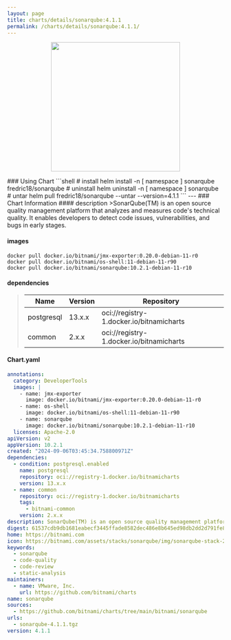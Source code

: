 ```yaml
---
layout: page
title: charts/details/sonarqube:4.1.1
permalink: /charts/details/sonarqube:4.1.1/
---
```

<p align="center">
    <img src="https://bitnami.com/assets/stacks/sonarqube/img/sonarqube-stack-220x234.png" width="300px" height="300px">
</p>
### Using Chart
```shell
# install
helm install -n [ namespace ] sonarqube fredric18/sonarqube
# uninstall
helm uninstall -n [ namespace ] sonarqube
# untar
helm pull fredric18/sonarqube --untar --version=4.1.1
```
---
### Chart Information
#### description
>SonarQube(TM) is an open source quality management platform that analyzes and measures code's technical quality. It enables developers to detect code issues, vulnerabilities, and bugs in early stages.
   
#### images
```shell
docker pull docker.io/bitnami/jmx-exporter:0.20.0-debian-11-r0
docker pull docker.io/bitnami/os-shell:11-debian-11-r90
docker pull docker.io/bitnami/sonarqube:10.2.1-debian-11-r10
```
   
#### dependencies
>Name | Version | Repository
>---|---|---
>postgresql | 13.x.x | oci://registry-1.docker.io/bitnamicharts
>common | 2.x.x | oci://registry-1.docker.io/bitnamicharts
   
#### Chart.yaml
```yaml
annotations:
  category: DeveloperTools
  images: |
    - name: jmx-exporter
      image: docker.io/bitnami/jmx-exporter:0.20.0-debian-11-r0
    - name: os-shell
      image: docker.io/bitnami/os-shell:11-debian-11-r90
    - name: sonarqube
      image: docker.io/bitnami/sonarqube:10.2.1-debian-11-r10
  licenses: Apache-2.0
apiVersion: v2
appVersion: 10.2.1
created: "2024-09-06T03:45:34.758800971Z"
dependencies:
  - condition: postgresql.enabled
    name: postgresql
    repository: oci://registry-1.docker.io/bitnamicharts
    version: 13.x.x
  - name: common
    repository: oci://registry-1.docker.io/bitnamicharts
    tags:
      - bitnami-common
    version: 2.x.x
description: SonarQube(TM) is an open source quality management platform that analyzes and measures code's technical quality. It enables developers to detect code issues, vulnerabilities, and bugs in early stages.
digest: 61537cdb9db1681eabecf3445ffade8582dec486e8b645ed98db2dd2d791fe82
home: https://bitnami.com
icon: https://bitnami.com/assets/stacks/sonarqube/img/sonarqube-stack-220x234.png
keywords:
  - sonarqube
  - code-quality
  - code-review
  - static-analysis
maintainers:
  - name: VMware, Inc.
    url: https://github.com/bitnami/charts
name: sonarqube
sources:
  - https://github.com/bitnami/charts/tree/main/bitnami/sonarqube
urls:
  - sonarqube-4.1.1.tgz
version: 4.1.1
```
